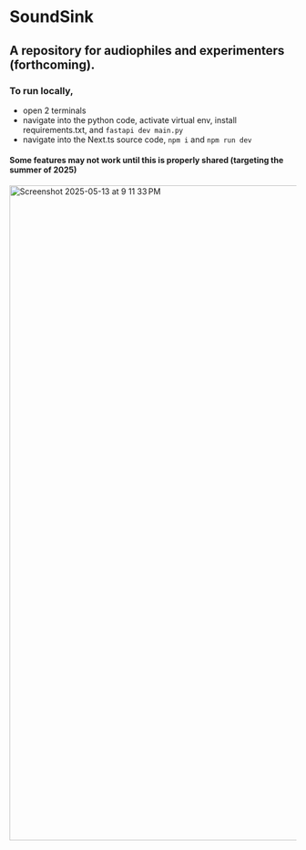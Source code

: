 # SoundSink
## A repository for audiophiles and experimenters (forthcoming).

### To run locally, 
  * open 2 terminals
  * navigate into the python code, activate virtual env, install requirements.txt, and `fastapi dev main.py`
  * navigate into the Next.ts source code, `npm i` and `npm run dev`

#### Some features may not work until this is properly shared (targeting the summer of 2025)

<img width="1149" alt="Screenshot 2025-05-13 at 9 11 33 PM" src="https://github.com/user-attachments/assets/208cd190-9f45-426d-baf9-05e33186132c" />
